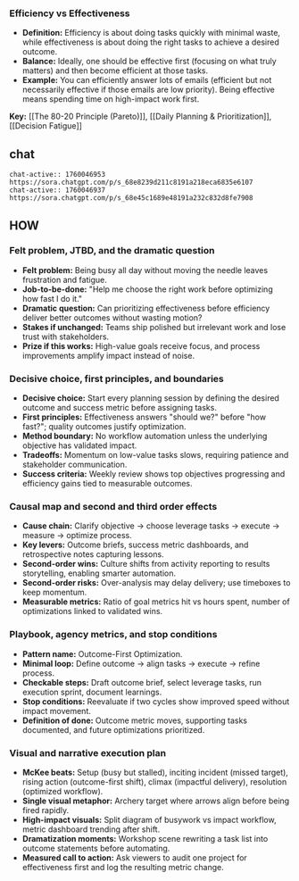 ### Efficiency vs Effectiveness

- **Definition:** Efficiency is about doing tasks quickly with minimal waste, while effectiveness is about doing the right tasks to achieve a desired outcome.
- **Balance:** Ideally, one should be effective first (focusing on what truly matters) and then become efficient at those tasks.
- **Example:** You can efficiently answer lots of emails (efficient but not necessarily effective if those emails are low priority). Being effective means spending time on high-impact work first.

**Key:** [[The 80-20 Principle (Pareto)]], [[Daily Planning & Prioritization]], [[Decision Fatigue]]

## chat
```smart-chatgpt
chat-active:: 1760046953 https://sora.chatgpt.com/p/s_68e8239d211c8191a218eca6835e6107
chat-active:: 1760046937 https://sora.chatgpt.com/p/s_68e45c1689e48191a232c832d8fe7908
```
## HOW
### Felt problem, JTBD, and the dramatic question
- **Felt problem:** Being busy all day without moving the needle leaves frustration and fatigue.
- **Job-to-be-done:** "Help me choose the right work before optimizing how fast I do it."
- **Dramatic question:** Can prioritizing effectiveness before efficiency deliver better outcomes without wasting motion?
- **Stakes if unchanged:** Teams ship polished but irrelevant work and lose trust with stakeholders.
- **Prize if this works:** High-value goals receive focus, and process improvements amplify impact instead of noise.

### Decisive choice, first principles, and boundaries
- **Decisive choice:** Start every planning session by defining the desired outcome and success metric before assigning tasks.
- **First principles:** Effectiveness answers "should we?" before "how fast?"; quality outcomes justify optimization.
- **Method boundary:** No workflow automation unless the underlying objective has validated impact.
- **Tradeoffs:** Momentum on low-value tasks slows, requiring patience and stakeholder communication.
- **Success criteria:** Weekly review shows top objectives progressing and efficiency gains tied to measurable outcomes.

### Causal map and second and third order effects
- **Cause chain:** Clarify objective → choose leverage tasks → execute → measure → optimize process.
- **Key levers:** Outcome briefs, success metric dashboards, and retrospective notes capturing lessons.
- **Second-order wins:** Culture shifts from activity reporting to results storytelling, enabling smarter automation.
- **Second-order risks:** Over-analysis may delay delivery; use timeboxes to keep momentum.
- **Measurable metrics:** Ratio of goal metrics hit vs hours spent, number of optimizations linked to validated wins.

### Playbook, agency metrics, and stop conditions
- **Pattern name:** Outcome-First Optimization.
- **Minimal loop:** Define outcome → align tasks → execute → refine process.
- **Checkable steps:** Draft outcome brief, select leverage tasks, run execution sprint, document learnings.
- **Stop conditions:** Reevaluate if two cycles show improved speed without impact movement.
- **Definition of done:** Outcome metric moves, supporting tasks documented, and future optimizations prioritized.

### Visual and narrative execution plan
- **McKee beats:** Setup (busy but stalled), inciting incident (missed target), rising action (outcome-first shift), climax (impactful delivery), resolution (optimized workflow).
- **Single visual metaphor:** Archery target where arrows align before being fired rapidly.
- **High-impact visuals:** Split diagram of busywork vs impact workflow, metric dashboard trending after shift.
- **Dramatization moments:** Workshop scene rewriting a task list into outcome statements before automating.
- **Measured call to action:** Ask viewers to audit one project for effectiveness first and log the resulting metric change.

